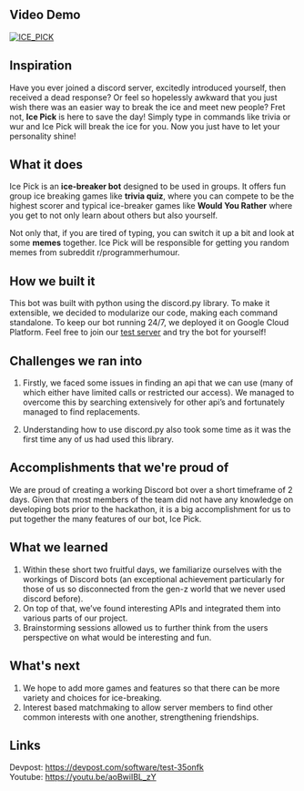 ## Video Demo
[![ICE_PICK](https://user-images.githubusercontent.com/105734786/169708794-2371c946-3bbd-4734-a905-33b7073d0a27.png)](http://www.youtube.com/watch?v=aoBwiIBL_zY "GryphHacks2022 Submission - Ice Pick")

## Inspiration
Have you ever joined a discord server, excitedly introduced yourself, then received a dead response? Or feel so hopelessly awkward that you just wish there was an easier way to break the ice and meet new people?
Fret not, **Ice Pick** is here to save the day! Simply type in commands like trivia or wur and Ice Pick will break the ice for you. Now you just have to let your personality shine!

## What it does
Ice Pick is an **ice-breaker bot** designed to be used in groups. It offers fun group ice breaking games like **trivia quiz**, where you can compete to be the highest scorer and typical ice-breaker games like **Would You Rather** where you get to not only learn about others but also yourself.

Not only that, if you are tired of typing, you can switch it up a bit and look at some **memes** together. Ice Pick will be responsible for getting you random memes from subreddit r/programmerhumour.

## How we built it
This bot was built with python using the discord.py library.
To make it extensible, we decided to modularize our code, making each command standalone. 
To keep our bot running 24/7, we deployed it on Google Cloud Platform. Feel free to join our [test server](https://discord.gg/n75TWHhA) and try the bot for yourself!

## Challenges we ran into
1. Firstly, we faced some issues in finding an api that we can use (many of which either have limited calls or restricted our access). We managed to overcome this by searching extensively for other api’s and fortunately managed to find replacements. 

2. Understanding how to use discord.py also took some time as it was the first time any of us had used this library.

## Accomplishments that we're proud of
We are proud of creating a working Discord bot over a short timeframe of 2 days. Given that most members of the team did not have any knowledge on developing bots prior to the hackathon, it is a big accomplishment for us to put together the many features of our bot, Ice Pick.

## What we learned
1. Within these short two fruitful days, we familiarize ourselves with the workings of Discord bots (an exceptional achievement particularly for those of us so disconnected from the gen-z world that we never used discord before).
2. On top of that, we’ve found interesting APIs and integrated them into various parts of our project. 
3. Brainstorming sessions allowed us to further think from the users perspective on what would be interesting and fun.

## What's next
1. We hope to add more games and features so that there can be more variety and choices for ice-breaking. 
2. Interest based matchmaking to allow server members to find other common interests with one another, strengthening friendships.

## Links 
Devpost: https://devpost.com/software/test-35onfk <br />
Youtube: https://youtu.be/aoBwiIBL_zY
